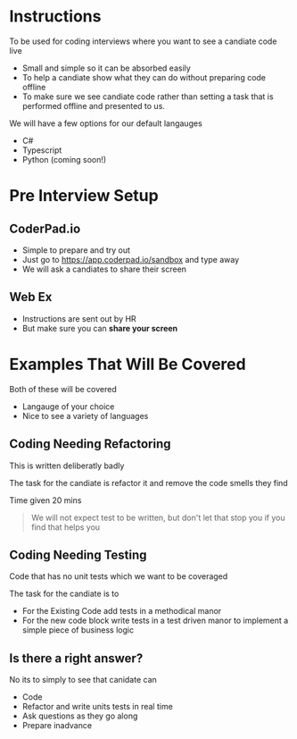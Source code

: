 # Instructions

To be used for coding interviews where you want to see a candiate code live

- Small and simple so it can be absorbed easily
- To help a candiate show what they can do without preparing code offline
- To make sure we see candiate code rather than setting a task that is performed offline and presented to us.

We will have a few options for our default langauges

- C#
- Typescript
- Python (coming soon!)

# Pre Interview Setup

## CoderPad.io

- Simple to prepare and try out
- Just go to https://app.coderpad.io/sandbox and type away
- We will ask a candiates to share their screen

## Web Ex

- Instructions are sent out by HR
- But make sure you can **share your screen**

# Examples That Will Be Covered

Both of these will be covered

- Langauge of your choice
- Nice to see a variety of languages

## Coding Needing Refactoring

This is written deliberatly badly

The task for the candiate is refactor it and remove the code smells they find

Time given 20 mins

> We will not expect test to be written, but don't let that stop you if you find that helps you

## Coding Needing Testing

Code that has no unit tests which we want to be coveraged

The task for the candiate is to

- For the Existing Code add tests in a methodical manor
- For the new code block write tests in a test driven manor to implement a simple piece of business logic

## Is there a right answer?

No its to simply to see that canidate can

- Code
- Refactor and write units tests in real time
- Ask questions as they go along
- Prepare inadvance
